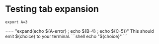 # Testing tab expansion

```shell
export A=3
```

=== "expand(echo ${A-error} ; echo ${B-4} ; echo ${C-5})"
    This should emit ${choice} to your terminal.
    ```shell
    echo "${choice}"
    ```
